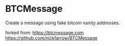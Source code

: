 # BTCMessage
Create a message using fake bitcoin vanity addresses.

forked from:
https://btcmessage.com
https://github.com/nickfarrow/BTCMessage
